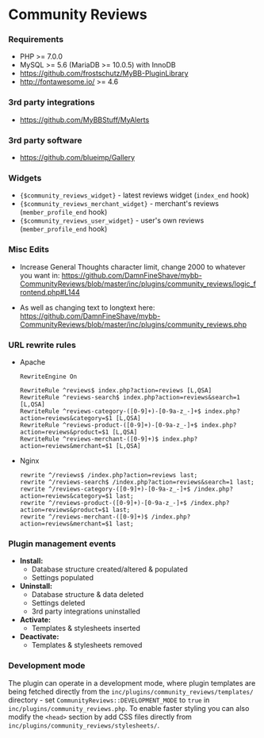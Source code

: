# Community Reviews

### Requirements
- PHP >= 7.0.0
- MySQL >= 5.6 (MariaDB >= 10.0.5) with InnoDB
- https://github.com/frostschutz/MyBB-PluginLibrary
- http://fontawesome.io/ >= 4.6

### 3rd party integrations
- https://github.com/MyBBStuff/MyAlerts

### 3rd party software
- https://github.com/blueimp/Gallery

### Widgets
 - `{$community_reviews_widget}` - latest reviews widget (`index_end` hook)
 - `{$community_reviews_merchant_widget}` - merchant's reviews (`member_profile_end` hook)
 - `{$community_reviews_user_widget}` - user's own reviews (`member_profile_end` hook)
 
 ### Misc Edits
- Increase General Thoughts character limit, change 2000 to whatever you want in: 
https://github.com/DamnFineShave/mybb-CommunityReviews/blob/master/inc/plugins/community_reviews/logic_frontend.php#L144

- As well as changing text to longtext here:
https://github.com/DamnFineShave/mybb-CommunityReviews/blob/master/inc/plugins/community_reviews.php

### URL rewrite rules
 - Apache

   ```
   RewriteEngine On

   RewriteRule ^reviews$ index.php?action=reviews [L,QSA]
   RewriteRule ^reviews-search$ index.php?action=reviews&search=1 [L,QSA]
   RewriteRule ^reviews-category-([0-9]+)-[0-9a-z_-]+$ index.php?action=reviews&category=$1 [L,QSA]
   RewriteRule ^reviews-product-([0-9]+)-[0-9a-z_-]+$ index.php?action=reviews&product=$1 [L,QSA]
   RewriteRule ^reviews-merchant-([0-9]+)$ index.php?action=reviews&merchant=$1 [L,QSA]
   ```
   
 - Nginx
 
   ```
   rewrite ^/reviews$ /index.php?action=reviews last;
   rewrite ^/reviews-search$ /index.php?action=reviews&search=1 last;
   rewrite ^/reviews-category-([0-9]+)-[0-9a-z_-]+$ /index.php?action=reviews&category=$1 last;
   rewrite ^/reviews-product-([0-9]+)-[0-9a-z_-]+$ /index.php?action=reviews&product=$1 last;
   rewrite ^/reviews-merchant-([0-9]+)$ /index.php?action=reviews&merchant=$1 last;
   
   ```


### Plugin management events
- **Install:**
  - Database structure created/altered & populated
  - Settings populated
- **Uninstall:**
  - Database structure & data deleted
  - Settings deleted
  - 3rd party integrations uninstalled
- **Activate:**
  - Templates & stylesheets inserted
- **Deactivate:**
  - Templates & stylesheets removed

### Development mode
The plugin can operate in a development mode, where plugin templates are being fetched directly from the `inc/plugins/community_reviews/templates/` directory - set `CommunityReviews::DEVELOPMENT_MODE` to `true` in `inc/plugins/community_reviews.php`. To enable faster styling you can also modify the `<head>` section by add CSS files directly from `inc/plugins/community_reviews/stylesheets/`.
